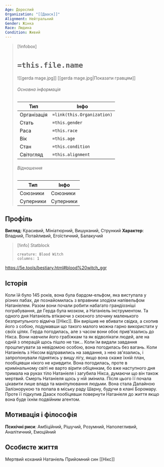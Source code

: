 ```yaml
---
Age: Дорослий
Organization: "[[Дааск]]"
Alignment: Нейтральний
Gender: Жінка
Race: Людина
Condition: Живий
---
```

> [!infobox]
> # `=this.file.name`
> ![[gerda mage.jpg]]
> [[gerda mage.jpg|Показати гравцям]]
> ###### Основна інформація
> Тип | Інфо |
> ---|---|
> Організація | `=link(this.Organization)` |
> Стать | `=this.gender` |
> Раса | `=this.race` |
> Вік | `=this.age` |
> Стан | `=this.condition` |
> Світогляд | `=this.alignment` |
> ###### Відношення
> Тип | Інфо |
> ---|---|
> Союзники | Союзники |
> Суперники | Суперники |

## Профіль
**Вигляд**: Красивий, Мініатюрний, Вишуканий, Стрункий
**Характер**: Владний, Потайливий, Егоїстичний, Балакучий

> [!info] Statblock
> ```statblock
> creature: Blood Witch
> columns: 1
> ```

https://5e.tools/bestiary.html#blood%20witch_ggr

## Історія
Коли їй було 145 років, вона була бардом-ельфом, яка виступала у різних пабах, де познайомилась з вправним злодієм напівельфом Натаніелем. Разом вони почали робити набагато грандіозніші пограбування, де Герда була мозком, а Натаніель інструментом. Та одного дня Натаніель втікаючи з скоєного злочину маленького безпритульного відміча [[Нікс]]. Він вирішив не вбивати свідка, а схопив його з собою, подумавши що такого малого можна гарно використати у своїх цілях. Герда погодилась, але з часом вони обоє прив'язались до Нікса. Вони навчили його грабіжкам та як відволікати людей, але на одній з операцій щось пішло не так... 
Коли їм видали завдання прошпигувати за невідомою особою, вона погодилась без вагань. Коли Натаніель з Ніксом відправились на завдання, з нею зв'язались, і запропонували піднятись у вищу лігу, якщо вона скаже їхній план, пообіцявши нікого не кривдити. Вона погодилась, проте в кримінальному світі не варто вірити обіцянкам, бо вже наступного дня тримала на руках тіло Натаніеля і загубила Нікса, думаючи що він також мертвий. 
Смерть Натаніеля щось у ній змінила. Після цього її почала цікавити лише влада та маніпулювання людьми. Вона стала Далайною Залізнорукою та попала в міську раду Шарну, будучи в клані Боромару. Проте її підкупив Дааск пообіцявши повернути Натаніеля до життя якщо вона буде їхнім подвійним агентом.
## Мотивація і філософія
**Психічні риси**: Амбіційний, Рішучий, Розумний, Наполегливий, Аналітичний, Емоційний
## Особисте життя
Мертвий коханий Натаніель
Прийомний син [[Нікс]]